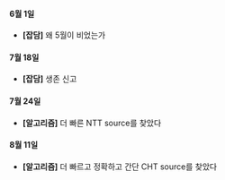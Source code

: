 #### 6월 1일

- **[잡담]** 왜 5월이 비었는가

#### 7월 18일

- **[잡담]** 생존 신고

#### 7월 24일

- **[알고리즘]** 더 빠른 NTT source를 찾았다

#### 8월 11일

- **[알고리즘]** 더 빠르고 정확하고 간단 CHT source를 찾았다
